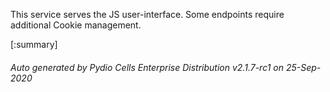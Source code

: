 






This service serves the JS user-interface. Some endpoints require additional Cookie management.

[:summary]

###### Auto generated by Pydio Cells Enterprise Distribution v2.1.7-rc1 on 25-Sep-2020
